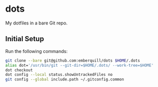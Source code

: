 # dots

My dotfiles in a bare Git repo.

## Initial Setup

Run the following commands:

```bash
git clone --bare git@github.com:emberquill/dots $HOME/.dots
alias dot='/usr/bin/git --git-dir=$HOME/.dots/ --work-tree=$HOME'
dot checkout
dot config --local status.showUntrackedFiles no
git config --global include.path ~/.gitconfig.common
```
